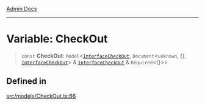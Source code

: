 [Admin Docs](/)

***

# Variable: CheckOut

> `const` **CheckOut**: `Model`\<[`InterfaceCheckOut`](../interfaces/InterfaceCheckOut.md), `Document`\<`unknown`, \{\}, [`InterfaceCheckOut`](../interfaces/InterfaceCheckOut.md)\> & [`InterfaceCheckOut`](../interfaces/InterfaceCheckOut.md) & `Required`\<\{\}\>\>

## Defined in

[src/models/CheckOut.ts:66](https://github.com/Suyash878/talawa-api/blob/cfd688207611ba245c99edd8dbaccb2cdbf6a043/src/models/CheckOut.ts#L66)
